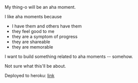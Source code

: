 My thing-o will be an aha moment.

I like aha moments because
- I have them and others have them
- they feel good to me
- they are a symptom of progress
- they are shareable
- they are memorable

I want to build something related to aha moments -- somehow.

Not sure what this'll be about.

Deployed to heroku: [link](http://evening-badlands-4115.herokuapp.com/)